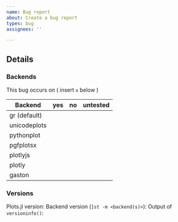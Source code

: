 ```yaml
---
name: Bug report
about: Create a bug report
types: bug
assignees: ''

---
```


<!-- Please search existing issues to avoid duplicates. -->

## Details


### Backends

This bug occurs on ( insert `x` below )

Backend      | yes | no  | untested
-------------|-----|-----|---------
gr (default) |     |     |
unicodeplots |     |     |
pythonplot   |     |     |
pgfplotsx    |     |     |
plotlyjs     |     |     |
plotly       |     |     |
gaston       |     |     |

### Versions

Plots.jl version:
Backend  version (`]st -m <backend(s)>`):
Output of `versioninfo()`:
